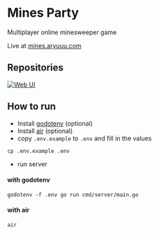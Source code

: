 # Mines Party

Multiplayer online minesweeper game

Live at [mines.aryuuu.com](https://mines.aryuuu.com)

## Repositories
<div>
	<p>
		<a href="https://github.com/aryuuu/mines-party-web">
			<img src="https://github-readme-stats.vercel.app/api/pin/?username=aryuuu&repo=mines-party-web&bg_color=0000&text_color=777&hide_border=true" alt="Web UI">
		</a>
	</p>
</div>

## How to run

- Install [godotenv](https://github.com/joho/godotenv) (optional)
- Install [air]() (optional)
- copy `.env.example` to `.env` and fill in the values
```console
cp .env.example .env
```

- run server

#### with godotenv
```console
godotenv -f .env go run cmd/server/main.go
```

#### with air
```console
air
```
